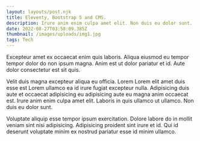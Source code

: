 ```yaml
---
layout: layouts/post.njk
title: Eleventy, Bootstrap 5 and CMS.
description: Irure anim enim culpa amet elit. Non duis eu dolor sunt.
date: 2022-08-27T03:58:09.385Z
thumbnail: /images/uploads/img1.jpg
tags: Tech
---
```

Excepteur amet ex occaecat enim quis laboris. Aliqua eiusmod eu tempor tempor dolor do non ipsum magna. Anim est ut dolor pariatur et id. Aute dolor consectetur est sit quis.

Velit duis magna excepteur aliqua eu officia. Lorem Lorem elit amet duis esse est Lorem ullamco ea id irure fugiat excepteur nulla. Adipisicing duis aute et occaecat adipisicing eu adipisicing aute eu magna anim occaecat est. Irure anim enim culpa amet elit. Laboris in quis ullamco ut ullamco. Non duis eu dolor sunt.

Voluptate aliquip esse tempor ipsum exercitation. Dolore labore do in mollit veniam sint nisi adipisicing. Adipisicing proident sint irure et id. Qui id deserunt voluptate minim ex nostrud pariatur esse id minim ullamco.